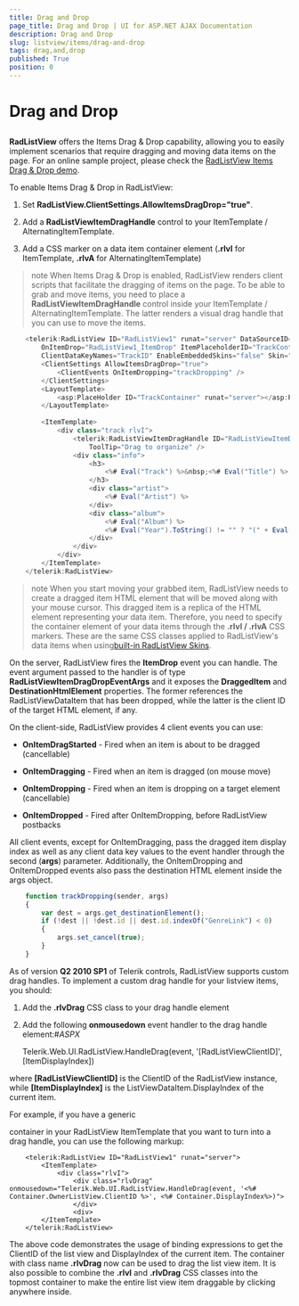 ```yaml
---
title: Drag and Drop
page_title: Drag and Drop | UI for ASP.NET AJAX Documentation
description: Drag and Drop
slug: listview/items/drag-and-drop
tags: drag,and,drop
published: True
position: 0
---
```


# Drag and Drop



## 

__RadListView__ offers the Items Drag & Drop capability, allowing you to easily implement scenarios that require dragging and moving data items on the page. For an online sample project, please check the [RadListView Items Drag & Drop demo](http://demos.telerik.com/aspnet-ajax/listview/examples/itemdragdrop/defaultcs.aspx).

To enable Items Drag & Drop in RadListView:

1. Set __RadListView.ClientSettings.AllowItemsDragDrop="true"__.

1. Add a __RadListViewItemDragHandle__ control to your ItemTemplate / AlternatingItemTemplate.

1. Add a CSS marker on a data item container element (__.rlvI__ for ItemTemplate, __.rlvA__ for AlternatingItemTemplate)

>note When Items Drag & Drop is enabled, RadListView renders client scripts that facilitate the dragging of items on the page. To be able to grab and move items, you need to place a __RadListViewItemDragHandle__ control inside your ItemTemplate / AlternatingItemTemplate. The latter renders a visual drag handle that you can use to move the items.
>


````C#
	<telerik:RadListView ID="RadListView1" runat="server" DataSourceID="SqlDataSource1"
	    OnItemDrop="RadListView1_ItemDrop" ItemPlaceholderID="TrackContainer" DataKeyNames="TrackID"
	    ClientDataKeyNames="TrackID" EnableEmbeddedSkins="false" Skin="">
	    <ClientSettings AllowItemsDragDrop="true">
	        <ClientEvents OnItemDropping="trackDropping" />
	    </ClientSettings>
	    <LayoutTemplate>
	        <asp:PlaceHolder ID="TrackContainer" runat="server"></asp:PlaceHolder>
	    </LayoutTemplate> 
	
	    <ItemTemplate>
	        <div class="track rlvI">
	            <telerik:RadListViewItemDragHandle ID="RadListViewItemDragHandle1" runat="server"
	                ToolTip="Drag to organize" />
	            <div class="info">
	                <h3>
	                    <%# Eval("Track") %>&nbsp;<%# Eval("Title") %>
	                </h3>
	                <div class="artist">
	                    <%# Eval("Artist") %>
	                </div>
	                <div class="album">
	                    <%# Eval("Album") %>
	                    <%# Eval("Year").ToString() != "" ? "(" + Eval("Year").ToString() + ")" : "" %>
	                </div>
	            </div>
	        </div>
	    </ItemTemplate>
	</telerik:RadListView> 			
````



>note When you start moving your grabbed item, RadListView needs to create a dragged item HTML element that will be moved along with your mouse cursor. This dragged item is a replica of the HTML element representing your data item. Therefore, you need to specify the container element of your data items through the __.rlvI / .rlvA__ CSS markers. These are the same CSS classes applied to RadListView's data items when using[built-in RadListView Skins](http://www.telerik.com/help/aspnet-ajax/listview-skins.html).
>


On the server, RadListView fires the __ItemDrop__ event you can handle. The event argument passed to the handler is of type __RadListViewItemDragDropEventArgs__ and it exposes the __DraggedItem__ and __DestinationHtmlElement__ properties. The former references the RadListViewDataItem that has been dropped, while the latter is the client ID of the target HTML element, if any.

On the client-side, RadListView provides 4 client events you can use:

* __OnItemDragStarted__ - Fired when an item is about to be dragged (cancellable)

* __OnItemDragging__ - Fired when an item is dragged (on mouse move)

* __OnItemDropping__ - Fired when an item is dropping on a target element (cancellable)

* __OnItemDropped__ - Fired after OnItemDropping, before RadListView postbacks

All client events, except for OnItemDragging, pass the dragged item display index as well as any client data key values to the event handler through the second (__args__) parameter. Additionally, the OnItemDropping and OnItemDropped events also pass the destination HTML element inside the args object.

````JavaScript
	function trackDropping(sender, args)
	{
	    var dest = args.get_destinationElement();
	    if (!dest || !dest.id || dest.id.indexOf("GenreLink") < 0)
	    {
	        args.set_cancel(true);
	    }
	}			
````



As of version __Q2 2010 SP1__ of Telerik controls, RadListView supports custom drag handles. To implement a custom drag handle for your listview items, you should:

1. Add the __.rlvDrag__ CSS class to your drag handle element

1. Add the following __onmousedown__ event handler to the drag handle element:#_ASPX_

	Telerik.Web.UI.RadListView.HandleDrag(event, '[RadListViewClientID]', [ItemDisplayIndex])

where __[RadListViewClientID]__ is the ClientID of the RadListView instance, while __[ItemDisplayIndex]__ is the ListViewDataItem.DisplayIndex of the current item.

For example, if you have a generic __<div>__ container in your RadListView ItemTemplate that you want to turn into a drag handle, you can use the following markup:

````ASPNET
	<telerik:RadListView ID="RadListView1" runat="server">
	    <ItemTemplate>
	        <div class="rlvI">
	            <div class="rlvDrag" onmousedown="Telerik.Web.UI.RadListView.HandleDrag(event, '<%# Container.OwnerListView.ClientID %>', <%# Container.DisplayIndex%>)">
	            </div>
	            <div>
	    </ItemTemplate>
	</telerik:RadListView>
````



The above code demonstrates the usage of binding expressions to get the ClientID of the list view and DisplayIndex of the current item. The container with class name __.rlvDrag__ now can be used to drag the list view item. It is also possible to combine the __.rlvI__ and __.rlvDrag__ CSS classes into the topmost container to make the entire list view item draggable by clicking anywhere inside.
